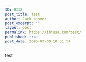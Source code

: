 ```yaml
---
ID: 8212
post_title: test
author: Jack Hoover
post_excerpt: ""
layout: post
permalink: https://ihtusa.com/test/
published: true
post_date: 2018-03-09 10:51:50
---
```

test